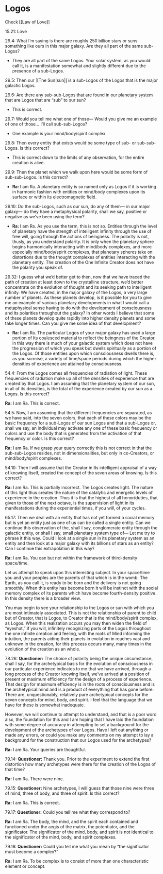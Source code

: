 # Logos
Check [[Law of Love]]

15.21: Love

29.4: What I’m saying is there are roughly 250 billion stars or suns something like ours in this major galaxy. Are they all part of the same sub-Logos?
- They are all part of the same Logos. Your solar system, as you would call it, is a manifestation somewhat and slightly different due to the presence of a sub-Logos.

29.5: Then our [[The Sun|sun]] is a sub-Logos of the Logos that is the major galactic Logos.

29.6: Are there any sub-sub-Logos that are found in our planetary system that are Logos that are “sub” to our sun?
- This is correct.

29.7: Would you tell me what one of those— Would you give me an example of one of those… I’ll call sub-sub-Logos?
- One example is your mind/body/spirit complex

29.8: Then every entity that exists would be some type of sub- or sub-sub-Logos. Is this correct?
- This is correct down to the limits of any observation, for the entire creation is alive.

29.9: Then the planet which we walk upon here would be some form of sub-sub-Logos. Is this correct?
- **Ra:** I am Ra. A planetary entity is so named only as Logos if it is working in harmonic fashion with entities or mind/body complexes upon its surface or within its electromagnetic field.

29.10: Do the sub-Logos, such as our sun, do any of them— in our major galaxy— do they have a metaphysical polarity, shall we say, positive or negative as we’ve been using the term?
- **Ra:** I am Ra. As you use the term, this is not so. Entities through the level of planetary have the strength of intelligent infinity through the use of free will, going through the actions of beingness. The polarity is not, thusly, as you understand polarity. It is only when the planetary sphere begins harmonically interacting with mind/body complexes, and more especially mind/body/spirit complexes, that planetary spheres take on distortions due to the thought complexes of entities interacting with the planetary entity. The creation of the One Infinite Creator does not have the polarity you speak of.

29.32: I guess what we’d better get to then, now that we have traced the path of creation at least down to the crystalline structure, we’d better concentrate on the evolution of thought and its seeking path to intelligent infinity. We have created, in the major galaxy of the Logos, a very large number of planets. As these planets develop, is it possible for you to give me an example of various planetary developments in what I would call a metaphysical sense having to do with the development of consciousness and its polarities throughout the galaxy? In other words I believe that some of these planets develop quite rapidly into higher density planets and some take longer times. Can you give me some idea of that development?
- **Ra:** I am Ra. The particular Logos of your major galaxy has used a large portion of Its coalesced material to reflect the beingness of the Creator. In this way there is much of your galactic system which does not have the progression of which you speak but dwells spiritually as a portion of the Logos. Of those entities upon which consciousness dwells there is, as you surmise, a variety of time/space periods during which the higher densities of experience are attained by consciousness.

54.4: From the Logos comes all frequencies of radiation of light. These frequencies of radiation make up all of the densities of experience that are created by that Logos. I am assuming that the planetary system of our sun, in all of its densities, is the total of the experience created by our sun as a Logos. Is this correct?

**Ra:** I am Ra. This is correct.

54.5: Now, I am assuming that the different frequencies are separated, as we have said, into the seven colors, that each of these colors may be the basic frequency for a sub-Logos of our sun Logos and that a sub-Logos or, shall we say, an individual may activate any one of these basic frequency or colors and use the body that is generated from the activation of that frequency or color. Is this correct?

**Ra:** I am Ra. If we grasp your query correctly this is not correct in that the sub-sub-Logos resides, not in dimensionalities, but only in co-Creators, or mind/body/spirit complexes.

54.10: Then I will assume that the Creator in Its intelligent appraisal of a way of knowing Itself, created the concept of the seven areas of knowing. Is this correct?

**Ra:** I am Ra. This is partially incorrect. The Logos creates light. The nature of this light thus creates the nature of the catalytic and energetic levels of experience in the creation. Thus it is that the highest of all honor/duties, that given to those of the next octave, is the supervision of light in its manifestations during the experiential times, if you will, of your cycles.

65.17: Then we deal with an entity that has not yet formed a social memory but is yet an entity just as one of us can be called a single entity. Can we continue this observation of the, shall I say, conglomerate entity through the galactic entity, or shall I say, small planetary system type of— Let me try to phrase it this way. Could I look at a single sun in its planetary system as an entity and then look at a major galaxy with its billions of stars as an entity? Can I continue this extrapolation in this way?

**Ra:** I am Ra. You can but not within the framework of third-density space/time.  
  
Let us attempt to speak upon this interesting subject. In your space/time you and your peoples are the parents of that which is in the womb. The Earth, as you call it, is ready to be born and the delivery is not going smoothly. When this entity has become born it will be instinct with the social memory complex of its parents which have become fourth-density positive. In this density there is a broader view.  
  
You may begin to see your relationship to the Logos or sun with which you are most intimately associated. This is not the relationship of parent to child but of Creator, that is Logos, to Creator that is the mind/body/spirit complex, as Logos. When this realization occurs you may then widen the field of “eyeshot,” if you will, infinitely recognizing parts of the Logos throughout the one infinite creation and feeling, with the roots of Mind informing the intuition, the parents aiding their planets in evolution in reaches vast and unknown in the creation, for this process occurs many, many times in the evolution of the creation as an whole.

78.26: **Questioner:** The choice of polarity being the unique circumstance, shall I say, for the archetypical basis for the evolution of consciousness in our particular experience indicates to me that we have arrived, through a long process of the Creator knowing Itself, we’ve arrived at a position of present or maximum efficiency for the design of a process of experience. That design for maximum efficiency is in the roots of consciousness and is the archetypical mind and is a product of everything that has gone before. There are, unquestionably, relatively pure archetypical concepts for the seven concepts for mind, body, and spirit. I feel that the language that we have for these is somewhat inadequate.  
  
However, we will continue to attempt to understand, and that is a poor word also, the foundation for this and I am hoping that I have laid the foundation with some degree of accuracy in attempting to set a background for the development of the archetypes of our Logos. Have I left out anything or made any errors, or could you make any comments on my attempt to lay a background for the construction that our Logos used for the archetypes?

**Ra:** I am Ra. Your queries are thoughtful.

79.14: **Questioner:** Thank you. Prior to the experiment to extend the first distortion how many archetypes were there for the creation of the Logos of that time?

**Ra:** I am Ra. There were nine.

79.15: **Questioner:** Nine archetypes, I will guess that those nine were three of mind, three of body, and three of spirit. Is this correct?

**Ra:** I am Ra. This is correct.

79.17: **Questioner:** Could you tell me what they correspond to?

**Ra:** I am Ra. The body, the mind, and the spirit each contained and functioned under the aegis of the matrix, the potentiator, and the significator. The significator of the mind, body, and spirit is not identical to the significator of the mind, body, and spirit complexes.

79.19: **Questioner:** Could you tell me what you mean by “the significator must become a complex?”

**Ra:** I am Ra. To be complex is to consist of more than one characteristic element or concept.

